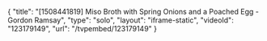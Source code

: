 {
    "title": "[1508441819] Miso Broth with Spring Onions and a Poached Egg - Gordon Ramsay",
    "type": "solo",
    "layout": "iframe-static",
    "videoId": "123179149",
    "url": "\/tvpembed\/123179149"
}